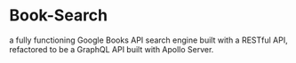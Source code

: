 # Book-Search
a fully functioning Google Books API search engine built with a RESTful API, refactored to be a GraphQL API built with Apollo Server.
